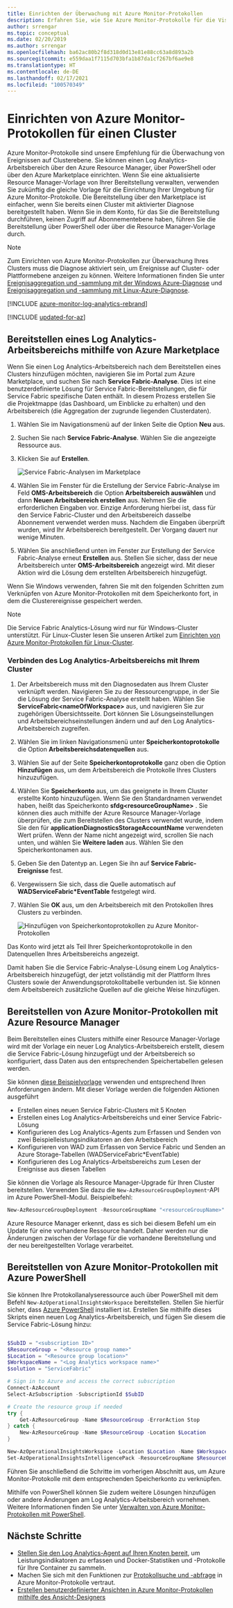 ```yaml
---
title: Einrichten der Überwachung mit Azure Monitor-Protokollen
description: Erfahren Sie, wie Sie Azure Monitor-Protokolle für die Visualisierung und Analyse von Ereignissen einrichten, um Ihre Azure Service Fabric-Cluster zu überwachen.
author: srrengar
ms.topic: conceptual
ms.date: 02/20/2019
ms.author: srrengar
ms.openlocfilehash: ba62ac80b2f8d318d0d13e81e88cc63a8d893a2b
ms.sourcegitcommit: e559daa1f7115d703bfa1b87da1cf267bf6ae9e8
ms.translationtype: HT
ms.contentlocale: de-DE
ms.lasthandoff: 02/17/2021
ms.locfileid: "100570349"
---
```

# <a name="set-up-azure-monitor-logs-for-a-cluster"></a>Einrichten von Azure Monitor-Protokollen für einen Cluster

Azure Monitor-Protokolle sind unsere Empfehlung für die Überwachung von Ereignissen auf Clusterebene. Sie können einen Log Analytics-Arbeitsbereich über den Azure Resource Manager, über PowerShell oder über den Azure Marketplace einrichten. Wenn Sie eine aktualisierte Resource Manager-Vorlage von Ihrer Bereitstellung verwalten, verwenden Sie zukünftig die gleiche Vorlage für die Einrichtung Ihrer Umgebung für Azure Monitor-Protokolle. Die Bereitstellung über den Marketplace ist einfacher, wenn Sie bereits einen Cluster mit aktivierter Diagnose bereitgestellt haben. Wenn Sie in dem Konto, für das Sie die Bereitstellung durchführen, keinen Zugriff auf Abonnementebene haben, führen Sie die Bereitstellung über PowerShell oder über die Resource Manager-Vorlage durch.

> [!NOTE]
> Zum Einrichten von Azure Monitor-Protokollen zur Überwachung Ihres Clusters muss die Diagnose aktiviert sein, um Ereignisse auf Cluster- oder Plattformebene anzeigen zu können. Weitere Informationen finden Sie unter [Ereignisaggregation und -sammlung mit der Windows Azure-Diagnose](service-fabric-diagnostics-event-aggregation-wad.md) und [Ereignisaggregation und -sammlung mit Linux-Azure-Diagnose](service-fabric-diagnostics-oms-syslog.md).

[!INCLUDE [azure-monitor-log-analytics-rebrand](../../includes/azure-monitor-log-analytics-rebrand.md)]


[!INCLUDE [updated-for-az](../../includes/updated-for-az.md)]

## <a name="deploy-a-log-analytics-workspace-by-using-azure-marketplace"></a>Bereitstellen eines Log Analytics-Arbeitsbereichs mithilfe von Azure Marketplace

Wenn Sie einen Log Analytics-Arbeitsbereich nach dem Bereitstellen eines Clusters hinzufügen möchten, navigieren Sie im Portal zum Azure Marketplace, und suchen Sie nach **Service Fabric-Analyse**. Dies ist eine benutzerdefinierte Lösung für Service Fabric-Bereitstellungen, die für Service Fabric spezifische Daten enthält. In diesem Prozess erstellen Sie die Projektmappe (das Dashboard, um Einblicke zu erhalten) und den Arbeitsbereich (die Aggregation der zugrunde liegenden Clusterdaten).

1. Wählen Sie im Navigationsmenü auf der linken Seite die Option **Neu** aus. 

2. Suchen Sie nach **Service Fabric-Analyse**. Wählen Sie die angezeigte Ressource aus.

3. Klicken Sie auf **Erstellen**.

    ![Service Fabric-Analysen im Marketplace](media/service-fabric-diagnostics-event-analysis-oms/service-fabric-analytics.png)

4. Wählen Sie im Fenster für die Erstellung der Service Fabric-Analyse im Feld **OMS-Arbeitsbereich** die Option **Arbeitsbereich auswählen** und dann **Neuen Arbeitsbereich erstellen** aus. Nehmen Sie die erforderlichen Eingaben vor. Einzige Anforderung hierbei ist, dass für den Service Fabric-Cluster und den Arbeitsbereich dasselbe Abonnement verwendet werden muss. Nachdem die Eingaben überprüft wurden, wird Ihr Arbeitsbereich bereitgestellt. Der Vorgang dauert nur wenige Minuten.

5. Wählen Sie anschließend unten im Fenster zur Erstellung der Service Fabric-Analyse erneut **Erstellen** aus. Stellen Sie sicher, dass der neue Arbeitsbereich unter **OMS-Arbeitsbereich** angezeigt wird. Mit dieser Aktion wird die Lösung dem erstellten Arbeitsbereich hinzugefügt.

Wenn Sie Windows verwenden, fahren Sie mit den folgenden Schritten zum Verknüpfen von Azure Monitor-Protokollen mit dem Speicherkonto fort, in dem die Clusterereignisse gespeichert werden. 

>[!NOTE]
>Die Service Fabric Analytics-Lösung wird nur für Windows-Cluster unterstützt. Für Linux-Cluster lesen Sie unseren Artikel zum [Einrichten von Azure Monitor-Protokollen für Linux-Cluster](service-fabric-diagnostics-oms-syslog.md).  

### <a name="connect-the-log-analytics-workspace-to-your-cluster"></a>Verbinden des Log Analytics-Arbeitsbereichs mit Ihrem Cluster 

1. Der Arbeitsbereich muss mit den Diagnosedaten aus Ihrem Cluster verknüpft werden. Navigieren Sie zu der Ressourcengruppe, in der Sie die Lösung der Service Fabric-Analyse erstellt haben. Wählen Sie **ServiceFabric\<nameOfWorkspace\>** aus, und navigieren Sie zur zugehörigen Übersichtsseite. Dort können Sie Lösungseinstellungen und Arbeitsbereichseinstellungen ändern und auf den Log Analytics-Arbeitsbereich zugreifen.

2. Wählen Sie im linken Navigationsmenü unter **Speicherkontoprotokolle** die Option **Arbeitsbereichsdatenquellen** aus.

3. Wählen Sie auf der Seite **Speicherkontoprotokolle** ganz oben die Option **Hinzufügen** aus, um dem Arbeitsbereich die Protokolle Ihres Clusters hinzuzufügen.

4. Wählen Sie **Speicherkonto** aus, um das geeignete in Ihrem Cluster erstellte Konto hinzuzufügen. Wenn Sie den Standardnamen verwendet haben, heißt das Speicherkonto **sfdg\<resourceGroupName\>** . Sie können dies auch mithilfe der Azure Resource Manager-Vorlage überprüfen, die zum Bereitstellen des Clusters verwendet wurde, indem Sie den für **applicationDiagnosticsStorageAccountName** verwendeten Wert prüfen. Wenn der Name nicht angezeigt wird, scrollen Sie nach unten, und wählen Sie **Weitere laden** aus. Wählen Sie den Speicherkontonamen aus.

5. Geben Sie den Datentyp an. Legen Sie ihn auf **Service Fabric-Ereignisse** fest.

6. Vergewissern Sie sich, dass die Quelle automatisch auf **WADServiceFabric\*EventTable** festgelegt wird.

7. Wählen Sie **OK** aus, um den Arbeitsbereich mit den Protokollen Ihres Clusters zu verbinden.

    ![Hinzufügen von Speicherkontoprotokollen zu Azure Monitor-Protokollen](media/service-fabric-diagnostics-event-analysis-oms/add-storage-account.png)

Das Konto wird jetzt als Teil Ihrer Speicherkontoprotokolle in den Datenquellen Ihres Arbeitsbereichs angezeigt.

Damit haben Sie die Service Fabric-Analyse-Lösung einem Log Analytics-Arbeitsbereich hinzugefügt, der jetzt vollständig mit der Plattform Ihres Clusters sowie der Anwendungsprotokolltabelle verbunden ist. Sie können dem Arbeitsbereich zusätzliche Quellen auf die gleiche Weise hinzufügen.


## <a name="deploy-azure-monitor-logs-with-azure-resource-manager"></a>Bereitstellen von Azure Monitor-Protokollen mit Azure Resource Manager

Beim Bereitstellen eines Clusters mithilfe einer Resource Manager-Vorlage wird mit der Vorlage ein neuer Log Analytics-Arbeitsbereich erstellt, diesem die Service Fabric-Lösung hinzugefügt und der Arbeitsbereich so konfiguriert, dass Daten aus den entsprechenden Speichertabellen gelesen werden.

Sie können [diese Beispielvorlage](https://github.com/Azure-Samples/service-fabric-cluster-templates/tree/master/5-VM-Windows-OMS-UnSecure) verwenden und entsprechend Ihren Anforderungen ändern. Mit dieser Vorlage werden die folgenden Aktionen ausgeführt

* Erstellen eines neuen Service Fabric-Clusters mit 5 Knoten
* Erstellen eines Log Analytics-Arbeitsbereichs und einer Service Fabric-Lösung
* Konfigurieren des Log Analytics-Agents zum Erfassen und Senden von zwei Beispielleistungsindikatoren an den Arbeitsbereich
* Konfigurieren von WAD zum Erfassen von Service Fabric und Senden an Azure Storage-Tabellen (WADServiceFabric*EventTable)
* Konfigurieren des Log Analytics-Arbeitsbereichs zum Lesen der Ereignisse aus diesen Tabellen


Sie können die Vorlage als Resource Manager-Upgrade für Ihren Cluster bereitstellen. Verwenden Sie dazu die `New-AzResourceGroupDeployment`-API im Azure PowerShell-Modul. Beispielbefehl:

```powershell
New-AzResourceGroupDeployment -ResourceGroupName "<resourceGroupName>" -TemplateFile "<templatefile>.json" 
``` 

Azure Resource Manager erkennt, dass es sich bei diesem Befehl um ein Update für eine vorhandene Ressource handelt. Daher werden nur die Änderungen zwischen der Vorlage für die vorhandene Bereitstellung und der neu bereitgestellten Vorlage verarbeitet.

## <a name="deploy-azure-monitor-logs-with-azure-powershell"></a>Bereitstellen von Azure Monitor-Protokollen mit Azure PowerShell

Sie können Ihre Protokollanalyseressource auch über PowerShell mit dem Befehl `New-AzOperationalInsightsWorkspace` bereitstellen. Stellen Sie hierfür sicher, dass [Azure PowerShell](/powershell/azure/install-az-ps) installiert ist. Erstellen Sie mithilfe dieses Skripts einen neuen Log Analytics-Arbeitsbereich, und fügen Sie diesem die Service Fabric-Lösung hinzu: 

```powershell

$SubID = "<subscription ID>"
$ResourceGroup = "<Resource group name>"
$Location = "<Resource group location>"
$WorkspaceName = "<Log Analytics workspace name>"
$solution = "ServiceFabric"

# Sign in to Azure and access the correct subscription
Connect-AzAccount
Select-AzSubscription -SubscriptionId $SubID 

# Create the resource group if needed
try {
    Get-AzResourceGroup -Name $ResourceGroup -ErrorAction Stop
} catch {
    New-AzResourceGroup -Name $ResourceGroup -Location $Location
}

New-AzOperationalInsightsWorkspace -Location $Location -Name $WorkspaceName -Sku Standard -ResourceGroupName $ResourceGroup
Set-AzOperationalInsightsIntelligencePack -ResourceGroupName $ResourceGroup -WorkspaceName $WorkspaceName -IntelligencePackName $solution -Enabled $true

```

Führen Sie anschließend die Schritte im vorherigen Abschnitt aus, um Azure Monitor-Protokolle mit dem entsprechenden Speicherkonto zu verknüpfen.

Mithilfe von PowerShell können Sie zudem weitere Lösungen hinzufügen oder andere Änderungen am Log Analytics-Arbeitsbereich vornehmen. Weitere Informationen finden Sie unter [Verwalten von Azure Monitor-Protokollen mit PowerShell](../azure-monitor/logs/powershell-workspace-configuration.md).

## <a name="next-steps"></a>Nächste Schritte
* [Stellen Sie den Log Analytics-Agent auf Ihren Knoten bereit](service-fabric-diagnostics-oms-agent.md), um Leistungsindikatoren zu erfassen und Docker-Statistiken und -Protokolle für Ihre Container zu sammeln.
* Machen Sie sich mit den Funktionen zur [Protokollsuche und -abfrage](../azure-monitor/logs/log-query-overview.md) in Azure Monitor-Protokolle vertraut.
* [Erstellen benutzerdefinierter Ansichten in Azure Monitor-Protokollen mithilfe des Ansicht-Designers](../azure-monitor/visualize/view-designer.md)
